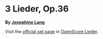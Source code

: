 
# 3 Lieder, Op.36

__By [Josephine Lang](..)__

Visit the [official set page] in [OpenScore Lieder].

[official set page]: https://musescore.com/openscore-lieder-corpus/sets/5102907
[OpenScore Lieder]: https://musescore.com/openscore-lieder-corpus
